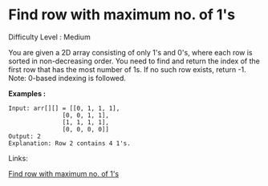# Find row with maximum no. of 1's

Difficulty Level : Medium

You are given a 2D array consisting of only 1's and 0's, where each row is sorted in non-decreasing order. You need to find and return the index of the first row that has the most number of 1s. If no such row exists, return -1.
Note: 0-based indexing is followed.

**Examples :**

```
Input: arr[][] = [[0, 1, 1, 1],
               [0, 0, 1, 1],
               [1, 1, 1, 1],
               [0, 0, 0, 0]]
Output: 2
Explanation: Row 2 contains 4 1's.
```

Links:

[Find row with maximum no. of 1's](https://www.geeksforgeeks.org/problems/row-with-max-1s0023/1)